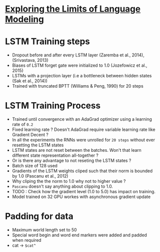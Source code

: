 # [Exploring the Limits of Language Modeling](https://arxiv.org/pdf/1602.02410v2.pdf)

# LSTM Training steps

* Dropout before and after every LSTM layer (Zaremba et al., 2014), (Srivastava, 2013)  
* Biases of LSTM forget gate were initialized to 1.0 (Jozefowicz et al., 2015) 
* LSTMs with a projection layer (i.e a bottleneck between hidden states (Sak et al., 2014)) 
* Trained with truncated BPTT (Williams & Peng, 1990) for 20 steps

# LSTM Training Process

* Trained until convergence with an AdaGrad optimizer using a learning rate of `0.2`
 * Fixed learning rate ? Doesn't AdaGrad require variable learning rate like Gradient Decent ? 
* In all the experiments the RNNs were unrolled for `20 steps` without ever resetting the LSTM states
 * LSTM states are not reset between the batches. Won't that learn different state representation all-together ?
 * Or is there any advantage to not reseting the LSTM states ? 
* Batch size of 128 used
* Gradients of the LSTM weights cliped such that their norm is bounded by 1.0 (Pascanu et al., 2012)
 * Why cliping the the norm to 1.0 why not to higher value ?
 * `Pascanu` doesn't say anything about clipping to 1.0.
 * TODO : Check how the gradient level (1.0 to 5.0) has impact on training.
* Model trained on 32 GPU workes with asynchronous gradient update

# Padding for data

* Maximum world length set to 50
* Special word begin and word end markers were added and padded when required
 * cat -> `$cat^  `


